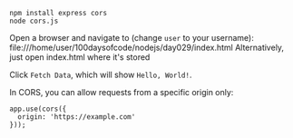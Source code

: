 ```console
npm install express cors
node cors.js
```

Open a browser and navigate to (change `user` to your username): file:///home/user/100daysofcode/nodejs/day029/index.html
Alternatively, just open index.html where it's stored

Click `Fetch Data`, which will show `Hello, World!`.

In CORS, you can allow requests from a specific origin only:
```console
app.use(cors({
  origin: 'https://example.com'
}));
```